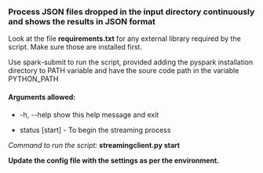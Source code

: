 ### Process JSON files dropped in the input directory continuously and shows the results in JSON format  

Look at the file **requirements.txt** for any external library required by the script. Make sure those are installed first.

Use spark-submit to run the script, provided adding the pyspark installation directory to PATH variable and have the soure code path in the variable PYTHON_PATH

#### Arguments allowed: ####
  * -h, --help     show this help message and exit

  * status [start] - To begin the streaming process

*Command to run the script:*
**streamingclient.py start**

**Update the config file with the settings as per the environment.**
